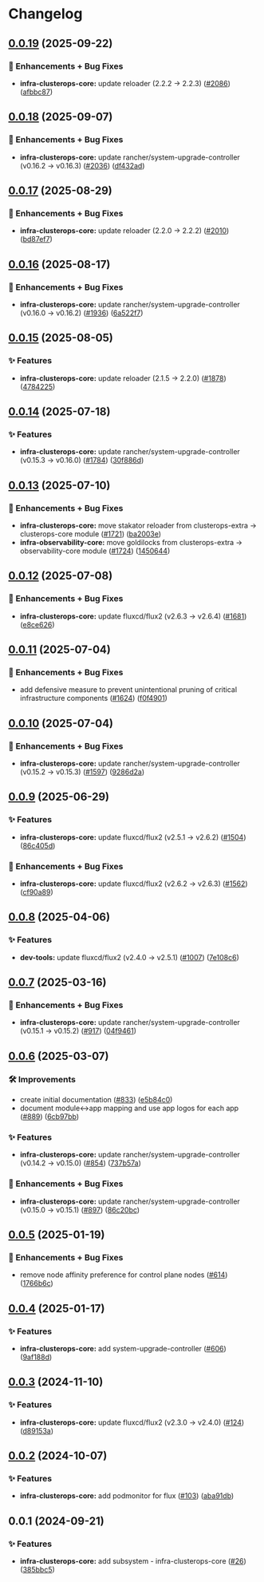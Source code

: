 # Changelog

## [0.0.19](https://github.com/ppat/homelab-ops-kubernetes-apps/compare/infra-clusterops-core-v0.0.18...infra-clusterops-core-v0.0.19) (2025-09-22)


### 🚀 Enhancements + Bug Fixes

* **infra-clusterops-core:** update reloader (2.2.2 -&gt; 2.2.3) ([#2086](https://github.com/ppat/homelab-ops-kubernetes-apps/issues/2086)) ([afbbc87](https://github.com/ppat/homelab-ops-kubernetes-apps/commit/afbbc87223e2dfe915a7f338504ed82777ea0e41))

## [0.0.18](https://github.com/ppat/homelab-ops-kubernetes-apps/compare/infra-clusterops-core-v0.0.17...infra-clusterops-core-v0.0.18) (2025-09-07)


### 🚀 Enhancements + Bug Fixes

* **infra-clusterops-core:** update rancher/system-upgrade-controller (v0.16.2 -&gt; v0.16.3) ([#2036](https://github.com/ppat/homelab-ops-kubernetes-apps/issues/2036)) ([df432ad](https://github.com/ppat/homelab-ops-kubernetes-apps/commit/df432ad96c7e7286b865c592fe6e9d52de8dbc43))

## [0.0.17](https://github.com/ppat/homelab-ops-kubernetes-apps/compare/infra-clusterops-core-v0.0.16...infra-clusterops-core-v0.0.17) (2025-08-29)


### 🚀 Enhancements + Bug Fixes

* **infra-clusterops-core:** update reloader (2.2.0 -&gt; 2.2.2) ([#2010](https://github.com/ppat/homelab-ops-kubernetes-apps/issues/2010)) ([bd87ef7](https://github.com/ppat/homelab-ops-kubernetes-apps/commit/bd87ef726a2d3b3e126f23a43e75fc26b887be11))

## [0.0.16](https://github.com/ppat/homelab-ops-kubernetes-apps/compare/infra-clusterops-core-v0.0.15...infra-clusterops-core-v0.0.16) (2025-08-17)


### 🚀 Enhancements + Bug Fixes

* **infra-clusterops-core:** update rancher/system-upgrade-controller (v0.16.0 -&gt; v0.16.2) ([#1936](https://github.com/ppat/homelab-ops-kubernetes-apps/issues/1936)) ([6a522f7](https://github.com/ppat/homelab-ops-kubernetes-apps/commit/6a522f710a7a7ce27bd6bca0467b168f0b072def))

## [0.0.15](https://github.com/ppat/homelab-ops-kubernetes-apps/compare/infra-clusterops-core-v0.0.14...infra-clusterops-core-v0.0.15) (2025-08-05)


### ✨ Features

* **infra-clusterops-core:** update reloader (2.1.5 -&gt; 2.2.0) ([#1878](https://github.com/ppat/homelab-ops-kubernetes-apps/issues/1878)) ([4784225](https://github.com/ppat/homelab-ops-kubernetes-apps/commit/4784225a4bc9a7edb8ef2721009375cd283d33bb))

## [0.0.14](https://github.com/ppat/homelab-ops-kubernetes-apps/compare/infra-clusterops-core-v0.0.13...infra-clusterops-core-v0.0.14) (2025-07-18)


### ✨ Features

* **infra-clusterops-core:** update rancher/system-upgrade-controller (v0.15.3 -&gt; v0.16.0) ([#1784](https://github.com/ppat/homelab-ops-kubernetes-apps/issues/1784)) ([30f886d](https://github.com/ppat/homelab-ops-kubernetes-apps/commit/30f886d46035f8a27ad9d02069fe502fbf07f00b))

## [0.0.13](https://github.com/ppat/homelab-ops-kubernetes-apps/compare/infra-clusterops-core-v0.0.12...infra-clusterops-core-v0.0.13) (2025-07-10)


### 🚀 Enhancements + Bug Fixes

* **infra-clusterops-core:** move stakator reloader from clusterops-extra -&gt; clusterops-core module ([#1721](https://github.com/ppat/homelab-ops-kubernetes-apps/issues/1721)) ([ba2003e](https://github.com/ppat/homelab-ops-kubernetes-apps/commit/ba2003eaa3e92969b768031dd9d3378a5e13a380))
* **infra-observability-core:** move goldilocks from clusterops-extra -&gt; observability-core module ([#1724](https://github.com/ppat/homelab-ops-kubernetes-apps/issues/1724)) ([1450644](https://github.com/ppat/homelab-ops-kubernetes-apps/commit/14506448f82d46228009ca6b9b17085eeda325b0))

## [0.0.12](https://github.com/ppat/homelab-ops-kubernetes-apps/compare/infra-clusterops-core-v0.0.11...infra-clusterops-core-v0.0.12) (2025-07-08)


### 🚀 Enhancements + Bug Fixes

* **infra-clusterops-core:** update fluxcd/flux2 (v2.6.3 -&gt; v2.6.4) ([#1681](https://github.com/ppat/homelab-ops-kubernetes-apps/issues/1681)) ([e8ce626](https://github.com/ppat/homelab-ops-kubernetes-apps/commit/e8ce626fe59ae51e72bff25527964456a825e538))

## [0.0.11](https://github.com/ppat/homelab-ops-kubernetes-apps/compare/infra-clusterops-core-v0.0.10...infra-clusterops-core-v0.0.11) (2025-07-04)


### 🚀 Enhancements + Bug Fixes

* add defensive measure to prevent unintentional pruning of critical infrastructure components ([#1624](https://github.com/ppat/homelab-ops-kubernetes-apps/issues/1624)) ([f0f4901](https://github.com/ppat/homelab-ops-kubernetes-apps/commit/f0f4901cbab8f0f98876f5c881a823b96736d4b4))

## [0.0.10](https://github.com/ppat/homelab-ops-kubernetes-apps/compare/infra-clusterops-core-v0.0.9...infra-clusterops-core-v0.0.10) (2025-07-04)


### 🚀 Enhancements + Bug Fixes

* **infra-clusterops-core:** update rancher/system-upgrade-controller (v0.15.2 -&gt; v0.15.3) ([#1597](https://github.com/ppat/homelab-ops-kubernetes-apps/issues/1597)) ([9286d2a](https://github.com/ppat/homelab-ops-kubernetes-apps/commit/9286d2a969e0ef7c80267b45e452bf3fe78e6e39))

## [0.0.9](https://github.com/ppat/homelab-ops-kubernetes-apps/compare/infra-clusterops-core-v0.0.8...infra-clusterops-core-v0.0.9) (2025-06-29)


### ✨ Features

* **infra-clusterops-core:** update fluxcd/flux2 (v2.5.1 -&gt; v2.6.2) ([#1504](https://github.com/ppat/homelab-ops-kubernetes-apps/issues/1504)) ([86c405d](https://github.com/ppat/homelab-ops-kubernetes-apps/commit/86c405d10e3d0756eeee6e134215c9dbf6b8b1eb))


### 🚀 Enhancements + Bug Fixes

* **infra-clusterops-core:** update fluxcd/flux2 (v2.6.2 -&gt; v2.6.3) ([#1562](https://github.com/ppat/homelab-ops-kubernetes-apps/issues/1562)) ([cf90a89](https://github.com/ppat/homelab-ops-kubernetes-apps/commit/cf90a89bb1cd88c60ebfce2b247a18b0b48a9a99))

## [0.0.8](https://github.com/ppat/homelab-ops-kubernetes-apps/compare/infra-clusterops-core-v0.0.7...infra-clusterops-core-v0.0.8) (2025-04-06)


### ✨ Features

* **dev-tools:** update fluxcd/flux2 (v2.4.0 -&gt; v2.5.1) ([#1007](https://github.com/ppat/homelab-ops-kubernetes-apps/issues/1007)) ([7e108c6](https://github.com/ppat/homelab-ops-kubernetes-apps/commit/7e108c6399805298b67dfec248ed5fce04bb5633))

## [0.0.7](https://github.com/ppat/homelab-ops-kubernetes-apps/compare/infra-clusterops-core-v0.0.6...infra-clusterops-core-v0.0.7) (2025-03-16)


### 🚀 Enhancements + Bug Fixes

* **infra-clusterops-core:** update rancher/system-upgrade-controller (v0.15.1 -&gt; v0.15.2) ([#917](https://github.com/ppat/homelab-ops-kubernetes-apps/issues/917)) ([04f9461](https://github.com/ppat/homelab-ops-kubernetes-apps/commit/04f9461f6c54063cdb865f4703c1d323cb2705e0))

## [0.0.6](https://github.com/ppat/homelab-ops-kubernetes-apps/compare/infra-clusterops-core-v0.0.5...infra-clusterops-core-v0.0.6) (2025-03-07)


### 🛠 Improvements

* create initial documentation ([#833](https://github.com/ppat/homelab-ops-kubernetes-apps/issues/833)) ([e5b84c0](https://github.com/ppat/homelab-ops-kubernetes-apps/commit/e5b84c03920d34e3055bea987b465e04092af030))
* document module&lt;-&gt;app mapping and use app logos for each app ([#889](https://github.com/ppat/homelab-ops-kubernetes-apps/issues/889)) ([6cb97bb](https://github.com/ppat/homelab-ops-kubernetes-apps/commit/6cb97bb71826434291de7b067983830376f0d12b))


### ✨ Features

* **infra-clusterops-core:** update rancher/system-upgrade-controller (v0.14.2 -&gt; v0.15.0) ([#854](https://github.com/ppat/homelab-ops-kubernetes-apps/issues/854)) ([737b57a](https://github.com/ppat/homelab-ops-kubernetes-apps/commit/737b57a3dd35e9a37dbef108d4a3fa99b24f9f5b))


### 🚀 Enhancements + Bug Fixes

* **infra-clusterops-core:** update rancher/system-upgrade-controller (v0.15.0 -&gt; v0.15.1) ([#897](https://github.com/ppat/homelab-ops-kubernetes-apps/issues/897)) ([86c20bc](https://github.com/ppat/homelab-ops-kubernetes-apps/commit/86c20bc26c4a326a8d73fb0f4a82fe960eeac4e1))

## [0.0.5](https://github.com/ppat/homelab-ops-kubernetes-apps/compare/infra-clusterops-core-v0.0.4...infra-clusterops-core-v0.0.5) (2025-01-19)


### 🚀 Enhancements + Bug Fixes

* remove node affinity preference for control plane nodes ([#614](https://github.com/ppat/homelab-ops-kubernetes-apps/issues/614)) ([1766b6c](https://github.com/ppat/homelab-ops-kubernetes-apps/commit/1766b6c5019b6faa22e29c77e44b29153318d60b))

## [0.0.4](https://github.com/ppat/homelab-ops-kubernetes-apps/compare/infra-clusterops-core-v0.0.3...infra-clusterops-core-v0.0.4) (2025-01-17)


### ✨ Features

* **infra-clusterops-core:** add system-upgrade-controller ([#606](https://github.com/ppat/homelab-ops-kubernetes-apps/issues/606)) ([9af188d](https://github.com/ppat/homelab-ops-kubernetes-apps/commit/9af188d767c50bf44e2e19392ce3af092fc8b038))

## [0.0.3](https://github.com/ppat/homelab-ops-kubernetes-apps/compare/infra-clusterops-core-v0.0.2...infra-clusterops-core-v0.0.3) (2024-11-10)


### ✨ Features

* **infra-clusterops-core:** update fluxcd/flux2 (v2.3.0 -&gt; v2.4.0) ([#124](https://github.com/ppat/homelab-ops-kubernetes-apps/issues/124)) ([d89153a](https://github.com/ppat/homelab-ops-kubernetes-apps/commit/d89153ab4b78cbe57fedf8edcb95ba32bd2cb73b))

## [0.0.2](https://github.com/ppat/homelab-ops-kubernetes-apps/compare/infra-clusterops-core-v0.0.1...infra-clusterops-core-v0.0.2) (2024-10-07)


### ✨ Features

* **infra-clusterops-core:** add podmonitor for flux ([#103](https://github.com/ppat/homelab-ops-kubernetes-apps/issues/103)) ([aba91db](https://github.com/ppat/homelab-ops-kubernetes-apps/commit/aba91db4af50f4aa1cc0bebf8751036197219305))

## 0.0.1 (2024-09-21)


### ✨ Features

* **infra-clusterops-core:** add subsystem - infra-clusterops-core ([#26](https://github.com/ppat/homelab-ops-kubernetes-apps/issues/26)) ([385bbc5](https://github.com/ppat/homelab-ops-kubernetes-apps/commit/385bbc50845cf53103186e12562305224dfe4b18))

